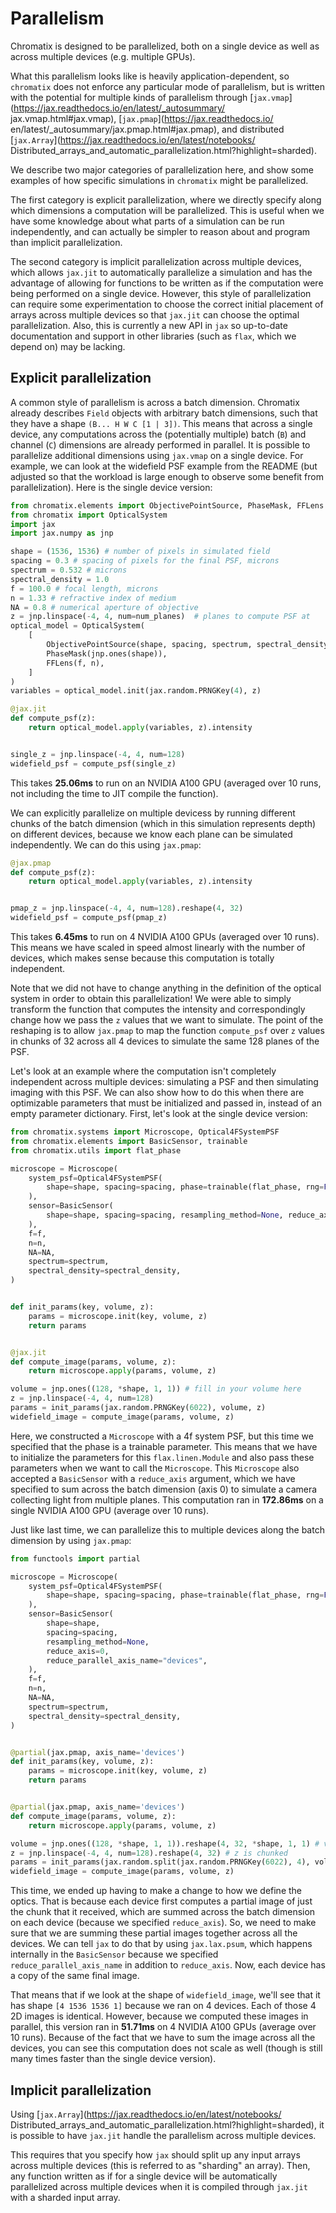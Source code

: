 # Parallelism

Chromatix is designed to be parallelized, both on a single device as well as
across multiple devices (e.g. multiple GPUs).

What this parallelism looks like is heavily application-dependent, so
`chromatix` does not enforce any particular mode of parallelism, but
is written with the potential for multiple kinds of parallelism through
[``jax.vmap``](https://jax.readthedocs.io/en/latest/_autosummary/
jax.vmap.html#jax.vmap), [``jax.pmap``](https://jax.readthedocs.io/
en/latest/_autosummary/jax.pmap.html#jax.pmap), and distributed
[``jax.Array``](https://jax.readthedocs.io/en/latest/notebooks/
Distributed_arrays_and_automatic_parallelization.html?highlight=sharded).

We describe two major categories of parallelization here, and show some
examples of how specific simulations in `chromatix` might be parallelized.

The first category is explicit parallelization, where we directly specify along
which dimensions a computation will be parallelized. This is useful when we
have some knowledge about what parts of a simulation can be run independently,
and can actually be simpler to reason about and program than implicit
parallelization.

The second category is implicit parallelization across multiple devices,
which allows ``jax.jit`` to automatically parallelize a simulation and has the
advantage of allowing for functions to be written as if the computation were
being performed on a single device. However, this style of parallelization
can require some experimentation to choose the correct initial placement of
arrays across multiple devices so that ``jax.jit`` can choose the optimal
parallelization. Also, this is currently a new API in `jax` so up-to-date
documentation and support in other libraries (such as `flax`, which we depend
on) may be lacking.

## Explicit parallelization

A common style of parallelism is across a batch dimension. Chromatix already
describes ``Field`` objects with arbitrary batch dimensions, such that they
have a shape `(B... H W C [1 | 3])`. This means that across a single device,
any computations across the (potentially multiple) batch (`B`) and channel (`C`)
dimensions are already performed in parallel. It is possible to parallelize
additional dimensions using `jax.vmap` on a single device. For example, we can
look at the widefield PSF example from the README (but adjusted so that the
workload is large enough to observe some benefit from parallelization). Here is
the single device version:

```python
from chromatix.elements import ObjectivePointSource, PhaseMask, FFLens
from chromatix import OpticalSystem
import jax
import jax.numpy as jnp

shape = (1536, 1536) # number of pixels in simulated field
spacing = 0.3 # spacing of pixels for the final PSF, microns
spectrum = 0.532 # microns
spectral_density = 1.0
f = 100.0 # focal length, microns
n = 1.33 # refractive index of medium
NA = 0.8 # numerical aperture of objective
z = jnp.linspace(-4, 4, num=num_planes)  # planes to compute PSF at
optical_model = OpticalSystem(
    [
        ObjectivePointSource(shape, spacing, spectrum, spectral_density, f, n, NA),
        PhaseMask(jnp.ones(shape)),
        FFLens(f, n),
    ]
)
variables = optical_model.init(jax.random.PRNGKey(4), z)

@jax.jit
def compute_psf(z):
    return optical_model.apply(variables, z).intensity


single_z = jnp.linspace(-4, 4, num=128)
widefield_psf = compute_psf(single_z)
```

This takes **25.06ms** to run on an NVIDIA A100 GPU (averaged over 10 runs, not
including the time to JIT compile the function).

We can explicitly parallelize on multiple devicess by running different chunks of
the batch dimension (which in this simulation represents depth) on different
devices, because we know each plane can be simulated independently. We can do this
using ``jax.pmap``:

```python
@jax.pmap
def compute_psf(z):
    return optical_model.apply(variables, z).intensity


pmap_z = jnp.linspace(-4, 4, num=128).reshape(4, 32)
widefield_psf = compute_psf(pmap_z)
```

This takes **6.45ms** to run on 4 NVIDIA A100 GPUs (averaged over 10 runs). This
means we have scaled in speed almost linearly with the number of devices, which
makes sense because this computation is totally independent.

Note that we did not have to change anything in the definition of the optical
system in order to obtain this parallelization! We were able to simply
transform the function that computes the intensity and correspondingly change
how we pass the ``z`` values that we want to simulate. The point of the
reshaping is to allow ``jax.pmap`` to map the function ``compute_psf`` over
``z`` values in chunks of 32 across all 4 devices to simulate the same 128 planes
of the PSF.

Let's look at an example where the computation isn't completely independent
across multiple devices: simulating a PSF and then simulating imaging with this
PSF. We can also show how to do this when there are optimizable parameters that
must be initialized and passed in, instead of an empty parameter dictionary.
First, let's look at the single device version:

```python
from chromatix.systems import Microscope, Optical4FSystemPSF
from chromatix.elements import BasicSensor, trainable
from chromatix.utils import flat_phase

microscope = Microscope(
    system_psf=Optical4FSystemPSF(
        shape=shape, spacing=spacing, phase=trainable(flat_phase, rng=False)
    ),
    sensor=BasicSensor(
        shape=shape, spacing=spacing, resampling_method=None, reduce_axis=0
    ),
    f=f,
    n=n,
    NA=NA,
    spectrum=spectrum,
    spectral_density=spectral_density,
)


def init_params(key, volume, z):
    params = microscope.init(key, volume, z)
    return params


@jax.jit
def compute_image(params, volume, z):
    return microscope.apply(params, volume, z)

volume = jnp.ones((128, *shape, 1, 1)) # fill in your volume here
z = jnp.linspace(-4, 4, num=128)
params = init_params(jax.random.PRNGKey(6022), volume, z)
widefield_image = compute_image(params, volume, z)
```

Here, we constructed a ``Microscope`` with a 4f system PSF, but this time we
specified that the phase is a trainable parameter. This means that we have to
initialize the parameters for this ``flax.linen.Module`` and also pass these
parameters when we want to call the ``Microscope``. This ``Microscope`` also
accepted a ``BasicSensor`` with a ``reduce_axis`` argument, which we
have specified to sum across the batch dimension (axis 0) to simulate a camera
collecting light from multiple planes. This computation ran in **172.86ms** on a
single NVIDIA A100 GPU (average over 10 runs).

Just like last time, we can parallelize this to multiple devices along the
batch dimension by using ``jax.pmap``:

```python
from functools import partial

microscope = Microscope(
    system_psf=Optical4FSystemPSF(
        shape=shape, spacing=spacing, phase=trainable(flat_phase, rng=False)
    ),
    sensor=BasicSensor(
        shape=shape,
        spacing=spacing,
        resampling_method=None,
        reduce_axis=0,
        reduce_parallel_axis_name="devices",
    ),
    f=f,
    n=n,
    NA=NA,
    spectrum=spectrum,
    spectral_density=spectral_density,
)


@partial(jax.pmap, axis_name='devices')
def init_params(key, volume, z):
    params = microscope.init(key, volume, z)
    return params


@partial(jax.pmap, axis_name='devices')
def compute_image(params, volume, z):
    return microscope.apply(params, volume, z)

volume = jnp.ones((128, *shape, 1, 1)).reshape(4, 32, *shape, 1, 1) # volume is chunked
z = jnp.linspace(-4, 4, num=128).reshape(4, 32) # z is chunked
params = init_params(jax.random.split(jax.random.PRNGKey(6022), 4), volume, z)
widefield_image = compute_image(params, volume, z)
```

This time, we ended up having to make a change to how we define the optics. That
is because each device first computes a partial image of just the chunk that it
received, which are summed across the batch dimension on each device (because we
specified ``reduce_axis``). So, we need to make sure that we are summing these
partial images together across all the devices. We can tell `jax` to do that by
using ``jax.lax.psum``, which happens internally in the ``BasicSensor``
because we specified ``reduce_parallel_axis_name`` in addition to
``reduce_axis``. Now, each device has a copy of the same final image.

That means that if we look at the shape of ``widefield_image``, we'll see that
it has shape `[4 1536 1536 1]` because we ran on 4 devices. Each of those 4
2D images is identical. However, because we computed these images in parallel,
this version ran in **51.71ms** on 4 NVIDIA A100 GPUs (average over 10 runs).
Because of the fact that we have to sum the image across all the devices, you
can see this computation does not scale as well (though is still many times
faster than the single device version).
 
## Implicit parallelization

Using [``jax.Array``](https://jax.readthedocs.io/en/latest/notebooks/
Distributed_arrays_and_automatic_parallelization.html?highlight=sharded), it is
possible to have ``jax.jit`` handle the parallelism across multiple devices.

This requires that you specify how `jax` should split up any input arrays
across multiple devices (this is referred to as "sharding" an array). Then, any
function written as if for a single device will be automatically parallelized
across multiple devices when it is compiled through ``jax.jit`` with a sharded
input array.